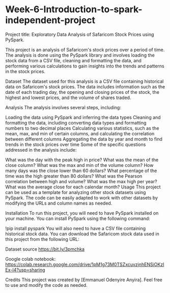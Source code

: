 # Week-6-Introduction-to-spark-independent-project
Project title: Exploratory Data Analysis of Safaricom Stock Prices using PySpark.

This project is an analysis of Safaricom's stock prices over a period of time. The analysis is done using the PySpark library and involves loading the stock data from a CSV file, cleaning and formatting the data, and performing various calculations to gain insights into the trends and patterns in the stock prices.

Dataset
The dataset used for this analysis is a CSV file containing historical data on Safaricom's stock prices. The data includes information such as the date of each trading day, the opening and closing prices of the stock, the highest and lowest prices, and the volume of shares traded.

Analysis
The analysis involves several steps, including:

Loading the data using PySpark and inferring the data types
Cleaning and formatting the data, including converting data types and formatting numbers to two decimal places
Calculating various statistics, such as the mean, max, and min of certain columns, and calculating the correlation between different columns
Aggregating the data by year and month to find trends in the stock prices over time
Some of the specific questions addressed in the analysis include:

What was the day with the peak high in price?
What was the mean of the close column?
What was the max and min of the volume column?
How many days was the close lower than 60 dollars?
What percentage of the time was the high greater than 80 dollars?
What was the Pearson correlation between high and volume?
What was the max high per year?
What was the average close for each calendar month?
Usage
This project can be used as a template for analyzing other stock datasets using PySpark. The code can be easily adapted to work with other datasets by modifying the URLs and column names as needed.

Installation
To run this project, you will need to have PySpark installed on your machine. You can install PySpark using the following command:

!pip install pyspark
You will also need to have a CSV file containing historical stock data. You can download the Safaricom stock data used in this project from the following URL:

Dataset source https://bit.ly/3pmchka

Google colab notebook: https://colab.research.google.com/drive/1pM1g73M0TSZxcuvzjnhENSiOKzIEx-I4?usp=sharing

Credits
This project was created by [Emmanuel Odenyire Anyira]. 
Feel free to use and modify the code as needed.
